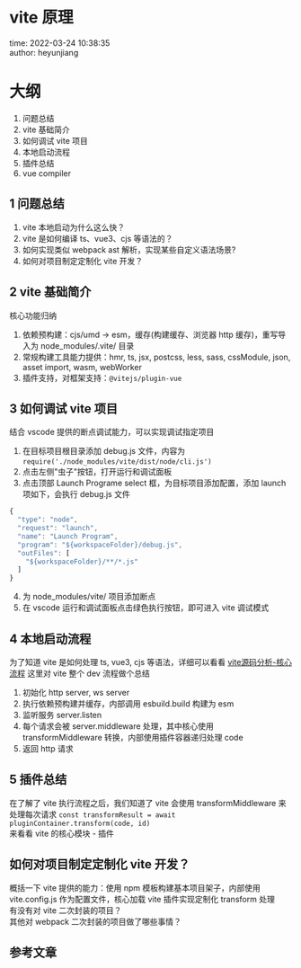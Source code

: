 # vite 原理

time: 2022-03-24 10:38:35  
author: heyunjiang

# 大纲

1. 问题总结
2. vite 基础简介
3. 如何调试 vite 项目
4. 本地启动流程
5. 插件总结
6. vue compiler

## 1 问题总结

1. vite 本地启动为什么这么快？
2. vite 是如何编译 ts、vue3、cjs 等语法的？
3. 如何实现类似 webpack ast 解析，实现某些自定义语法场景?
4. 如何对项目制定定制化 vite 开发？

## 2 vite 基础简介

核心功能归纳  
1. 依赖预构建：cjs/umd -> esm，缓存(构建缓存、浏览器 http 缓存)，重写导入为 node_modules/.vite/ 目录
2. 常规构建工具能力提供：hmr, ts, jsx, postcss, less, sass, cssModule, json, asset import, wasm, webWorker
3. 插件支持，对框架支持：`@vitejs/plugin-vue`

## 3 如何调试 vite 项目

结合 vscode 提供的断点调试能力，可以实现调试指定项目

1. 在目标项目根目录添加 debug.js 文件，内容为 `require('./node_modules/vite/dist/node/cli.js')`
2. 点击左侧"虫子"按钮，打开运行和调试面板
3. 点击顶部 Launch Programe select 框，为目标项目添加配置，添加 launch 项如下，会执行 debug.js 文件  
```javascript
{
  "type": "node",
  "request": "launch",
  "name": "Launch Program",
  "program": "${workspaceFolder}/debug.js",
  "outFiles": [
    "${workspaceFolder}/**/*.js"
  ]
}
```
4. 为 node_modules/vite/ 项目添加断点
5. 在 vscode 运行和调试面板点击绿色执行按钮，即可进入 vite 调试模式

## 4 本地启动流程

为了知道 vite 是如何处理 ts, vue3, cjs 等语法，详细可以看看 [vite源码分析-核心流程](https://github.com/heyunjiang/Blog/blob/master/builder/vite%E6%BA%90%E7%A0%81%E5%88%86%E6%9E%90-%E6%A0%B8%E5%BF%83%E6%B5%81%E7%A8%8B.md) 这里对 vite 整个 dev 流程做个总结

1. 初始化 http server, ws server
2. 执行依赖预构建并缓存，内部调用 esbuild.build 构建为 esm
3. 监听服务 server.listen
4. 每个请求会被 server.middleware 处理，其中核心使用 transformMiddleware 转换，内部使用插件容器递归处理 code
5. 返回 http 请求

## 5 插件总结

在了解了 vite 执行流程之后，我们知道了 vite 会使用 transformMiddleware 来处理每次请求 `const transformResult = await pluginContainer.transform(code, id)`  
来看看 vite 的核心模块 - 插件

## 如何对项目制定定制化 vite 开发？

概括一下 vite 提供的能力：使用 npm 模板构建基本项目架子，内部使用 vite.config.js 作为配置文件，核心加载 vite 插件实现定制化 transform 处理  
有没有对 vite 二次封装的项目？  
其他对 webpack 二次封装的项目做了哪些事情？

## 参考文章
